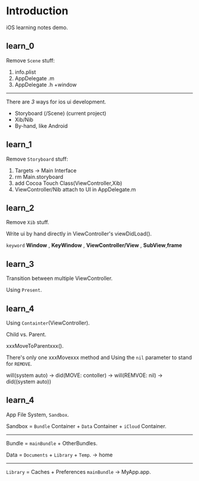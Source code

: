 # Introduction

iOS learning notes demo.

## learn_0

Remove `Scene` stuff:

1. info.plist
2. AppDelegate .m
3. AppDelegate .h +window 

---

There are *3* ways for ios ui development.

* Storyboard (/Scene) (current project)
* Xib/Nib
* By-hand, like Android

## learn_1

Remove `Storyboard` stuff:

1. Targets -> Main Interface
2. rm Main.storyboard
3. add Cocoa Touch Class(ViewController,Xib)
4. ViewController/Nib attach to UI in AppDelegate.m

## learn_2

Remove `Xib` stuff. 

Write ui by hand directly in ViewController's viewDidLoad().

`keyword` **Window** , **KeyWindow** , **ViewController/View** , **SubView**,**frame**

## learn_3 

Transition between multiple ViewController.

Using `Present`.

## learn_4

Using `Containter`(ViewController).

Child vs. Parent.

xxxMoveToParentxxx().

There's only one xxxMovexxx method and Using the `nil` parameter to stand for `REMOVE`.

will(system auto) -> did(MOVE: contoller) -> will(REMVOE: nil) -> did((system auto))

## learn_4

App File System, `Sandbox`.

Sandbox = `Bundle` Container + `Data` Container + `iCloud` Container.

---

Bundle = `mainBundle` + OtherBundles.

Data = `Documents` + `Library` + `Temp`. -> home

---

`Library` = Caches + Preferences
`mainBundle` -> MyApp.app.

